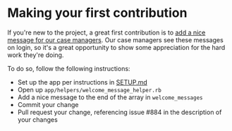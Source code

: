 # Making your first contribution

If you're new to the project, a great first contribution is to [add a nice message for our case managers](https://github.com/DCAFEngineering/dcaf_case_management/issues/884). Our case managers see these messages on login, so it's a great opportunity to show some appreciation for the hard work they're doing.

To do so, follow the following instructions:

* Set up the app per instructions in [SETUP.md](SETUP.md)
* Open up `app/helpers/welcome_message_helper.rb`
* Add a nice message to the end of the array in `welcome_messages`
* Commit your change
* Pull request your change, referencing issue #884 in the description of your changes
